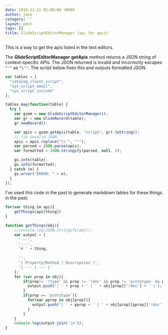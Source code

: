 ```yaml
---
date: 2018-11-21 05:00:00 +0000
author: jace
category: ''
layout: post
tags: []
title: GlideScriptEditorManager (api for apis)
---
```

This is a way to get the apis listed in the text editors.  

<!--more-->

The **GlideScriptEditorManager** **getApis** method returns a JSON string of context-specific APIs. 
The JSON returned is invalid and incorrectly escapes `"'"` as `"\'"`. The script below fixes this 
and outputs formatted JSON.

```js
var tables = [
  "catalog_client_script",
  "sys_script_email",
  "sys_script_include"
];

tables.map(function(table) {
  try {
    var gsem = new GlideScriptEditorManager();
    var gr = new GlideRecord(table);
    gr.newRecord();

    var apis = gsem.getApis(table, "script", gr).toString();
    // fix invalid JSON
    apis = apis.replace("\\'", "'");
    var parsed = JSON.parse(apis);
    var formatted = JSON.stringify(parsed, null, 2);

    gs.info(table);
    gs.info(formatted);
  } catch (e) {
    gs.error("ERROR: " + e);
  }
});
```

I've used this code in the past to generate markdown tables for these things in the past;

```js
for(var thing in api){
    getThings(api[thing])
}

function getThings(obj){
    //console.log(JSON.stringify(obj));
    var output = [
      '---',
      '---',
      '# ' + thing,
      
      '',
      '| Property/Method | Description |',
      '| --- | --- |'
    ];
    for (var prop in obj){
        if(prop!= '!type' && prop != '!doc' && prop != 'prototype' && prop != ''){
          output.push('| ' + prop + ' | ' + obj[prop]['!doc'] + ' |');
        }
        if(prop == 'prototype'){
          for(var pprop in obj[prop]){
            output.push('| ' + pprop + ' | ' + obj[prop][pprop]['!doc'] + ' |');
          }
        }
    }
    console.log(output.join('\n'));
}
```
